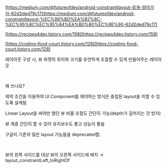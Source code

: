 [https://medium.com/@futureofdev/android-constraintlayout-쉽게-알아가자-62d2ded79c17](https://medium.com/@futureofdev/android-constraintlayout-%EC%89%BD%EA%B2%8C-%EC%95%8C%EC%95%84%EA%B0%80%EC%9E%90-62d2ded79c17)

[https://recipes4dev.tistory.com/158](https://recipes4dev.tistory.com/158)

[https://coding-food-court.tistory.com/128](https://coding-food-court.tistory.com/128)



레이아웃 구성 시, 뷰 위젯의 위치와 크기를 유연하게 조절할 수 있게 만들어주는 레이아웃


<br>

왜 쓰나요?

제약 조건을 이용하여 UI Component를 제어하는 방식은 중첩된 layout을 피할 수 있도록 설계됨

Linear Layout을 써야만 했던 뷰 비율 조절도 간단히 가능(depth가 깊어지는 것 방지)

뷰 계층 간단히 할 수 있어 유지보수도 좋고 성능이 좋음

구글이 기존의 많은 layout 기능들을 deprecated함.

<br>

뷰의 왼쪽 사이드를 대상 뷰의 오른쪽 사이드에 배치 → layout_constraintLeft_toRightOf
